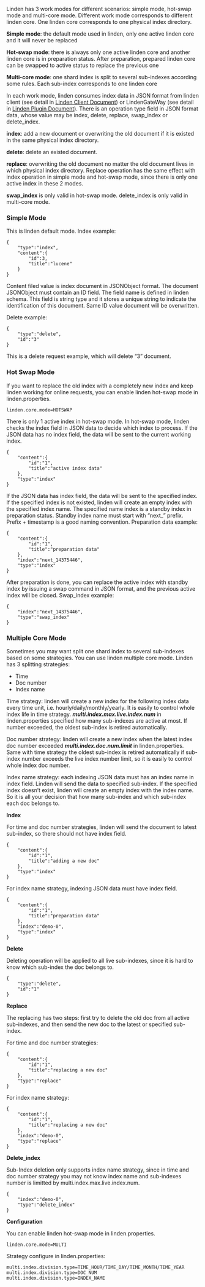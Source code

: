 Linden has 3 work modes for different scenarios: simple mode, hot-swap mode and multi-core mode. Different work mode corresponds to different linden core. One linden core corresponds to one physical index directory. 

**Simple mode**: the default mode used in linden, only one active linden core and it will never be replaced

**Hot-swap mode**: there is always only one active linden core and another linden core is in preparation status. After preparation, prepared linden core can be swapped to active status to replace the previous one

**Multi-core mode**: one shard index is split to several sub-indexes according some rules. Each sub-index corresponds to one linden core
 
In each work mode, linden consumes index data in JSON format from linden client (see detail in [Linden Client Document](LindenClient.md#index)) or LindenGateWay (see detail in [Linden Plugin Document](LindenPlugin.md#gateway)).
There is an operation type field in JSON format data, whose value may be index, delete, replace, swap\_index or delete\_index.

**index**: add a new document or overwriting the old document if it is existed in the same physical index directory.

**delete**: delete an existed document.

**replace**: overwriting the old document no matter the old document lives in which physical index directory.  Replace operation has the same effect with index operation in simple mode and hot-swap mode, since there is only one active index in these 2 modes.

**swap\_index** is only valid in hot-swap mode.
delete\_index is only valid in multi-core mode. 

### Simple Mode
This is linden default mode.
Index example:

	{
	    "type":"index",
	    "content":{
	        "id":3,
	        "title":"lucene"
	    }
	}
 
Content filed value is index document in JSONObject format. The document JSONObject must contain an ID field. The field name is defined in linden schema. This field is string type and it stores a unique string to indicate the identification of this document.  Same ID value document will be overwritten.
 
Delete example:

	{
	    "type":"delete",
	    "id":"3"
	}
	
This is a delete request example, which will delete “3” document.
 
### Hot Swap Mode
If you want to replace the old index with a completely new index and keep linden working for online requests, you can enable linden hot-swap mode in linden.properties.

	linden.core.mode=HOTSWAP
 
There is only 1 active index in hot-swap mode. In hot-swap mode, linden checks the index field in JSON data to decide which index to process.
If the JSON data has no index field, the data will be sent to the current working index. 
 
	{
	    "content":{
	        "id":"1",
	        "title":"active index data"
	    },
	    "type":"index"
	}
 
If the JSON data has index field, the data will be sent to the specified index. If the specified index is not existed, linden will create an empty index with the specified index name. The specified name index is a standby index in preparation status. Standby index name must start with “next\_” prefix.  Prefix + timestamp is a good naming convention.  Preparation data example:

	{
	    "content":{
	        "id":"1",
	        "title":"preparation data"
	    },
	    "index":"next_14375446",
	    "type":"index"
	}
 
 
After preparation is done, you can replace the active index with standby index by issuing a swap command in JSON format, and the previous active index will be closed.
Swap_index example:

	{
	    "index":"next_14375446",
	    "type":"swap_index"
	}
 
### Multiple Core Mode
Sometimes you may want split one shard index to several sub-indexes based on some strategies. You can use linden multiple core mode.
Linden has 3 splitting strategies:

* Time
* Doc number
* Index name
 
Time strategy: linden will create a new index for the following index data every time unit, i.e. hourly/daily/monthly/yearly. It is easily to control whole index life in time strategy. ***multi.index.max.live.index.num*** in linden.properties specified how many sub-indexes are active at most. If number exceeded, the oldest sub-index is retired automatically.
 
Doc number strategy: linden will create a new index when the latest index doc number exceeded ***multi.index.doc.num.limit*** in linden.properties. Same with time strategy the oldest sub-index is retired automatically if sub-index number exceeds the live index number limit, so it is easily to control whole index doc number.
 
Index name strategy: each indexing JSON data must has an index name in index field. Linden will send the data to specified sub-index. If the specified index doesn’t exist, linden will create an empty index with the index name. So it is all your decision that how many sub-index and which sub-index each doc belongs to.
 
**Index**

For time and doc number strategies, linden will send the document to latest sub-index, so there should not have index field.

	{
	    "content":{
	        "id":"1",
	        "title":"adding a new doc"
	    },
	    "type":"index"
	}
 
For index name strategy, indexing JSON data must have index field.

	{
	    "content":{
	        "id":"1",
	        "title":"preparation data"
	    },
	    "index":"demo-0",
	    "type":"index"
	}
 
**Delete**

Deleting operation will be applied to all live sub-indexes, since it is hard to know which sub-index the doc belongs to.

	{
	    "type":"delete",
	    "id":"1"
	}
 
**Replace**

The replacing has two steps: first try to delete the old doc from all active sub-indexes, and then send the new doc to the latest or specified sub-index.

For time and doc number strategies:

	{
	    "content":{
	        "id":"1",
	        "title":"replacing a new doc"
	    },
	    "type":"replace"
	}
 
For index name strategy:

	{
	    "content":{
	        "id":"1",
	        "title":"replacing a new doc"
	    },
	    "index":"demo-0",
	    "type":"replace"
	}
 
**Delete_index**

Sub-Index deletion only supports index name strategy, since in time and doc number strategy you may not know index name and sub-indexes number is limitted by multi.index.max.live.index.num.
 
	{
	    "index":"demo-0",
	    "type":"delete_index"
	}
 
**Configuration**

You can enable linden hot-swap mode in linden.properties.
	
	linden.core.mode=MULTI
 
Strategy configure in linden.properties:
	
	multi.index.division.type=TIME_HOUR/TIME_DAY/TIME_MONTH/TIME_YEAR
	multi.index.division.type=DOC_NUM
	multi.index.division.type=INDEX_NAME
 
